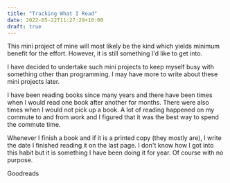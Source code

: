 ```yaml
---
title: "Tracking What I Read"
date: 2022-05-22T11:27:29+10:00
draft: true
---
```


This mini project of mine will most likely be the kind which yields minimum benefit for the effort. However, it is still something I'd like to get into.

I have decided to undertake such mini projects to keep myself busy with something other than programming. I may have more to write about these mini projects later.

I have been reading books since many years and there have been times when I would read one book after another for months. There were also times when I would not pick up a book. A lot of reading happened on my commute to and from work and I figured that it was the best way to spend the commute time.

Whenever I finish a book and if it is a printed copy (they mostly are), I write the date I finished reading it on the last page. I don't know how I got into this habit but it is something I have been doing it for year. Of course with no purpose.

Goodreads
